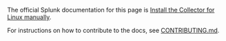 The official Splunk documentation for this page is [Install the Collector for Linux manually](https://docs.splunk.com/Observability/gdi/opentelemetry/install-linux-manual.html). 

For instructions on how to contribute to the docs, see [CONTRIBUTING.md](../CONTRIBUTING#documentation.md).

